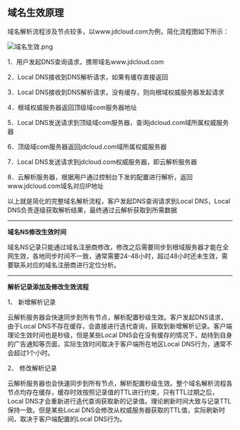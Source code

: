 ## **域名生效原理**

域名解析流程涉及节点较多，以www.jdcloud.com为例，简化流程图如下所示：

![域名生效.png](https://img1.jcloudcs.com/cms/57f6ff37-9e3b-49c8-ac9b-04a060f6342f20180301151740.png)

1．用户发起DNS查询请求，携带域名www.jdcloud.com

2．Local DNS接收到DNS解析请求，如果有缓存直接返回

3．Local DNS接收到DNS解析请求，没有缓存，则向根域权威服务器发起请求

4．根域权威服务器返回顶级域com服务器地址

5．Local DNS发送请求到顶级域com服务器，查询jdcloud.com域所属权威服务器

6．顶级域com服务器返回jdcloud.com域所属权威服务器

7．Local DNS发送请求到jdcloud.com权威服务器，即云解析服务器

8．云解析服务器，根据用户通过控制台下发的配置进行解析，返回www.jdcloud.com域名对应IP地址

以上就是简化的完整域名解析流程，客户发起DNS查询请求到Local DNS，Local DNS负责逐级获取解析结果，最终通过云解析获取到所需数据

****

**域名NS修改生效时间**

域名NS记录只能通过域名注册商修改，修改之后需要同步到根域服务器才能在全网生效，各地同步时间不一致，通常需要24-48小时，超过48小时还未生效，需要联系对应的域名注册商进行定位分析。

****

**解析记录添加及修改生效流程**

1、 新增解析记录

云解析服务器会快速同步到所有节点，解析配置秒级生效。客户发起DNS请求，由于Local DNS不存在缓存，会直接进行迭代查询，获取到新增解析记录。客户端理论生效时间也是秒级，但是某些Local DNS会在没有缓存的情况下，劫持到自身的广告通知等页面，实际生效时间取决于客户端所在地区Local DNS行为，通常不会超过1个小时。

2、 修改解析记录

云解析服务器也会快速同步到所有节点，解析配置秒级生效。整个域名解析流程各节点均存在缓存，缓存时效按照记录值的TTL进行约束，只有TTL过期之后，Local DNS才会重新进行迭代查询获取新的记录值。理论刷新时间大致与记录TTL保持一致。但是某些Local DNS会修改从权威服务器获取的TTL值，实际刷新时间，取决于客户端配置的Local DNS行为。